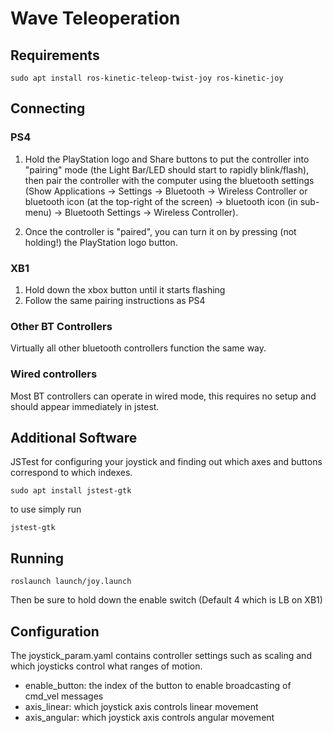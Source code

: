 # Wave Teleoperation

## Requirements

```
sudo apt install ros-kinetic-teleop-twist-joy ros-kinetic-joy
```



## Connecting

### PS4
1. Hold the PlayStation logo and Share buttons to put the controller into "pairing" mode (the Light Bar/LED should start to rapidly blink/flash), then pair the controller with the computer using the bluetooth settings (Show Applications → Settings → Bluetooth → Wireless Controller or bluetooth icon (at the top-right of the screen) → bluetooth icon (in sub-menu) → Bluetooth Settings → Wireless Controller).

2. Once the controller is "paired", you can turn it on by pressing (not holding!) the PlayStation logo button.

### XB1

1. Hold down the xbox button until it starts flashing
2. Follow the same pairing instructions as PS4

### Other BT Controllers

Virtually all other bluetooth controllers function the same way.

### Wired controllers

Most BT controllers can operate in wired mode, this requires no setup and should appear immediately in jstest.
## Additional Software

JSTest for configuring your joystick and finding out which axes and buttons correspond to which indexes.
```
sudo apt install jstest-gtk
```

to use simply run

```
jstest-gtk
```
## Running

```
roslaunch launch/joy.launch
```

Then be sure to hold down the enable switch (Default 4 which is LB on XB1)

## Configuration

The joystick_param.yaml contains controller settings such as scaling and which joysticks control what ranges of motion.

* enable_button:  the index of the button to enable broadcasting of cmd_vel messages
* axis_linear: which joystick axis controls linear movement
* axis_angular: which joystick axis controls angular movement
